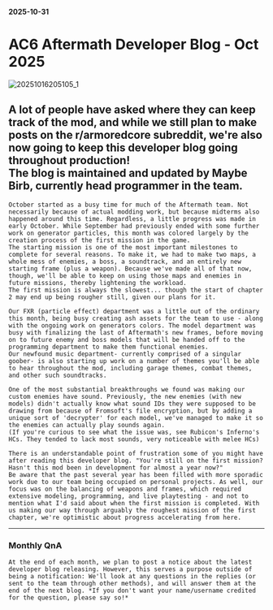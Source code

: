 **2025-10-31**
# AC6 Aftermath Developer Blog - Oct 2025
![20251016205105_1](https://github.com/user-attachments/assets/cc5f33e9-6063-47f1-b5a1-2b3bd10313c3)

A lot of people have asked where they can keep track of the mod, and while we still plan to make posts on the r/armoredcore subreddit, we're also now going to keep this developer blog going throughout production!  
The blog is maintained and updated by Maybe Birb, currently head programmer in the team.  
---
    October started as a busy time for much of the Aftermath team. Not necessarily because of actual modding work, but because midterms also happened around this time. Regardless, a little progress was made in early October. While September had previously ended with some further work on generator particles, this month was colored largely by the creation process of the first mission in the game.  
    The starting mission is one of the most important milestones to complete for several reasons. To make it, we had to make two maps, a whole mess of enemies, a boss, a soundtrack, and an entirely new starting frame (plus a weapon). Because we've made all of that now, though, we'll be able to keep on using those maps and enemies in future missions, thereby lightening the workload.  
    The first mission is always the slowest... though the start of chapter 2 may end up being rougher still, given our plans for it.  

    Our FXR (particle effect) department was a little out of the ordinary this month, being busy creating ash assets for the team to use - along with the ongoing work on generators colors. The model department was busy with finalizing the last of Aftermath's new frames, before moving on to future enemy and boss models that will be handed off to the programming department to make them functional enemies.  
    Our newfound music department- currently comprised of a singular goober- is also starting up work on a number of themes you'll be able to hear throughout the mod, including garage themes, combat themes, and other such soundtracks.  

    One of the most substantial breakthroughs we found was making our custom enemies have sound. Previously, the new enemies (with new models) didn't actually know what sound IDs they were supposed to be drawing from because of Fromsoft's file encryption, but by adding a unique sort of 'decrypter' for each model, we've managed to make it so the enemies can actually play sounds again.  
    (If you're curious to see what the issue was, see Rubicon's Inferno's HCs. They tended to lack most sounds, very noticeable with melee HCs)  

    There is an understandable point of frustration some of you might have after reading this developer blog. "You're still on the first mission? Hasn't this mod been in development for almost a year now?"  
    Be aware that the past several year has been filled with more sporadic work due to our team being occupied on personal projects. As well, our focus was on the balancing of weapons and frames, which required extensive modeling, programming, and live playtesting - and not to mention what I'd said about when the first mission is completed. With us making our way through arguably the roughest mission of the first chapter, we're optimistic about progress accelerating from here.  
---
### Monthly QnA
    At the end of each month, we plan to post a notice about the latest developer blog releasing. However, this serves a purpose outside of being a notification: We'll look at any questions in the replies (or sent to the team through other methods), and will answer them at the end of the next blog. *If you don't want your name/username credited for the question, please say so!*  
